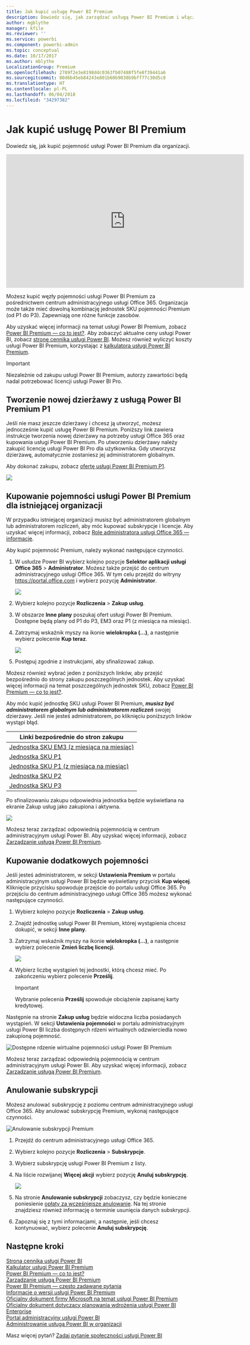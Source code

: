 ```yaml
---
title: Jak kupić usługę Power BI Premium
description: Dowiedz się, jak zarządzać usługą Power BI Premium i włączać dostęp do zawartości dla całej organizacji.
author: mgblythe
manager: kfile
ms.reviewer: ''
ms.service: powerbi
ms.component: powerbi-admin
ms.topic: conceptual
ms.date: 10/17/2017
ms.author: mblythe
LocalizationGroup: Premium
ms.openlocfilehash: 2789f2e3e8198ddc0363fb07488f5fe8f39441a6
ms.sourcegitcommit: 80d6b45eb84243e801b60b9038b9bff77c30d5c8
ms.translationtype: HT
ms.contentlocale: pl-PL
ms.lasthandoff: 06/04/2018
ms.locfileid: "34297382"
---
```

# <a name="how-to-purchase-power-bi-premium"></a>Jak kupić usługę Power BI Premium
Dowiedz się, jak kupić pojemność usługi Power BI Premium dla organizacji.

<iframe width="640" height="360" src="https://www.youtube.com/embed/NkvYs5Qp4iA?rel=0&amp;showinfo=0" frameborder="0" allowfullscreen></iframe>

Możesz kupić węzły pojemności usługi Power BI Premium za pośrednictwem centrum administracyjnego usługi Office 365. Organizacja może także mieć dowolną kombinację jednostek SKU pojemności Premium (od P1 do P3). Zapewniają one różne funkcje zasobów.

Aby uzyskać więcej informacji na temat usługi Power BI Premium, zobacz [Power BI Premium — co to jest?](service-premium.md). Aby zobaczyć aktualne ceny usługi Power BI, zobacz [stronę cennika usługi Power BI](https://powerbi.microsoft.com/pricing/). Możesz również wyliczyć koszty usługi Power BI Premium, korzystając z [kalkulatora usługi Power BI Premium](https://powerbi.microsoft.com/calculator/).

> [!IMPORTANT]
> Niezależnie od zakupu usługi Power BI Premium, autorzy zawartości będą nadal potrzebować licencji usługi Power BI Pro.
> 
> 

## <a name="create-a-new-tenant-with-power-bi-premium-p1"></a>Tworzenie nowej dzierżawy z usługą Power BI Premium P1
Jeśli nie masz jeszcze dzierżawy i chcesz ją utworzyć, możesz jednocześnie kupić usługę Power BI Premium. Poniższy link zawiera instrukcje tworzenia nowej dzierżawy na potrzeby usługi Office 365 oraz kupowania usługi Power BI Premium. Po utworzeniu dzierżawy należy zakupić licencję usługi Power BI Pro dla użytkownika. Gdy utworzysz dzierżawę, automatycznie zostaniesz jej administratorem globalnym.

Aby dokonać zakupu, zobacz [ofertę usługi Power BI Premium P1](https://signup.microsoft.com/Signup?OfferId=b3ec5615-cc11-48de-967d-8d79f7cb0af1).

![](media/service-admin-premium-purchase/premium-purchase-with-tenant.png)

## <a name="purchase-a-power-bi-premium-capacity-for-an-existing-organization"></a>Kupowanie pojemności usługi Power BI Premium dla istniejącej organizacji
W przypadku istniejącej organizacji musisz być administratorem globalnym lub administratorem rozliczeń, aby móc kupować subskrypcje i licencje. Aby uzyskać więcej informacji, zobacz [Role administratora usługi Office 365 — informacje](https://support.office.com/article/About-Office-365-admin-roles-da585eea-f576-4f55-a1e0-87090b6aaa9d).

Aby kupić pojemność Premium, należy wykonać następujące czynności.

1. W usłudze Power BI wybierz kolejno pozycje **Selektor aplikacji usługi Office 365** > **Administrator**. Możesz także przejść do centrum administracyjnego usługi Office 365. W tym celu przejdź do witryny https://portal.office.com i wybierz pozycję **Administrator**.
   
    ![](media/service-admin-premium-purchase/o365-app-picker.png)
2. Wybierz kolejno pozycje **Rozliczenia** > **Zakup usług**.
3. W obszarze **Inne plany** poszukaj ofert usługi Power BI Premium. Dostępne będą plany od P1 do P3, EM3 oraz P1 (z miesiąca na miesiąc).
4. Zatrzymaj wskaźnik myszy na ikonie **wielokropka (...)**, a następnie wybierz polecenie **Kup teraz**.
   
    ![](media/service-admin-premium-purchase/premium-purchase.png)
5. Postępuj zgodnie z instrukcjami, aby sfinalizować zakup.

Możesz również wybrać jeden z poniższych linków, aby przejść bezpośrednio do strony zakupu poszczególnych jednostek. Aby uzyskać więcej informacji na temat poszczególnych jednostek SKU, zobacz [Power BI Premium — co to jest?](service-premium.md#premiumskus).

Aby móc kupić jednostkę SKU usługi Power BI Premium, ***musisz być administratorem globalnym lub administratorem rozliczeń*** swojej dzierżawy. Jeśli nie jesteś administratorem, po kliknięciu poniższych linków wystąpi błąd.

| Linki bezpośrednie do stron zakupu |
| --- |
| [Jednostka SKU EM3 (z miesiąca na miesiąc)](https://portal.office.com/commerce/completeorder.aspx?OfferId=4004702D-749C-4F74-BF47-3048F1833780&adminportal=1) |
| [Jednostka SKU P1](https://portal.office.com/commerce/completeorder.aspx?OfferId=b3ec5615-cc11-48de-967d-8d79f7cb0af1&adminportal=1) |
| [Jednostka SKU P1 (z miesiąca na miesiąc)](https://portal.office.com/commerce/completeorder.aspx?OfferId=E4C8EDD3-74A1-4D42-A738-C647972FBE81&adminportal=1) |
| [Jednostka SKU P2](https://portal.office.com/commerce/completeorder.aspx?OfferId=062F2AA7-B4BC-4B0E-980F-2072102D8605&adminportal=1) |
| [Jednostka SKU P3](https://portal.office.com/commerce/completeorder.aspx?OfferId=40c7d673-375c-42a1-84ca-f993a524fed0&adminportal=1) |

Po sfinalizowaniu zakupu odpowiednia jednostka będzie wyświetlana na ekranie Zakup usług jako zakupiona i aktywna.

![](media/service-admin-premium-purchase/premium-purchased.png)

Możesz teraz zarządzać odpowiednią pojemnością w centrum administracyjnym usługi Power BI. Aby uzyskać więcej informacji, zobacz [Zarządzanie usługą Power BI Premium](service-admin-premium-manage.md).

## <a name="purchase-more-capacities"></a>Kupowanie dodatkowych pojemności
Jeśli jesteś administratorem, w sekcji **Ustawienia Premium** w portalu administracyjnym usługi Power BI będzie wyświetlany przycisk **Kup więcej**. Kliknięcie przycisku spowoduje przejście do portalu usługi Office 365. Po przejściu do centrum administracyjnego usługi Office 365 możesz wykonać następujące czynności.

1. Wybierz kolejno pozycje **Rozliczenia** > **Zakup usług**.
2. Znajdź jednostkę usługi Power BI Premium, której wystąpienia chcesz dokupić, w sekcji **Inne plany**.
3. Zatrzymaj wskaźnik myszy na ikonie **wielokropka (...)**, a następnie wybierz polecenie **Zmień liczbę licencji**.
   
    ![](media/service-admin-premium-purchase/premium-purchase-more.png)
4. Wybierz liczbę wystąpień tej jednostki, którą chcesz mieć. Po zakończeniu wybierz polecenie **Prześlij**.
   
   > [!IMPORTANT]
   > Wybranie polecenia **Prześlij** spowoduje obciążenie zapisanej karty kredytowej.
   > 
   > 

Następnie na stronie **Zakup usług** będzie widoczna liczba posiadanych wystąpień. W sekcji **Ustawienia pojemności** w portalu administracyjnym usługi Power BI liczba dostępnych rdzeni wirtualnych odzwierciedla nowo zakupioną pojemność.

![Dostępne rdzenie wirtualne pojemności usługi Power BI Premium](media/service-admin-premium-purchase/premium-capacities.png)

Możesz teraz zarządzać odpowiednią pojemnością w centrum administracyjnym usługi Power BI. Aby uzyskać więcej informacji, zobacz [Zarządzanie usługą Power BI Premium](service-admin-premium-manage.md).

## <a name="cancel-your-subscription"></a>Anulowanie subskrypcji
Możesz anulować subskrypcję z poziomu centrum administracyjnego usługi Office 365. Aby anulować subskrypcję Premium, wykonaj następujące czynności.

![](media/service-admin-premium-purchase/premium-cancel-subscription.png "Anulowanie subskrypcji Premium")

1. Przejdź do centrum administracyjnego usługi Office 365.
2. Wybierz kolejno pozycje **Rozliczenia** > **Subskrypcje**.
3. Wybierz subskrypcję usługi Power BI Premium z listy.
4. Na liście rozwijanej **Więcej akcji** wybierz pozycję **Anuluj subskrypcję**.
   
    ![](media/service-admin-premium-purchase/o365-more-actions.png)
5. Na stronie **Anulowanie subskrypcji** zobaczysz, czy będzie konieczne poniesienie [opłaty za wcześniejsze anulowanie](https://support.office.com/article/early-termination-fees-6487d4de-401a-466f-8bc3-c0beb5cc40d3). Na tej stronie znajdziesz również informację o terminie usunięcia danych subskrypcji.
6. Zapoznaj się z tymi informacjami, a następnie, jeśli chcesz kontynuować, wybierz polecenie **Anuluj subskrypcję**.

## <a name="next-steps"></a>Następne kroki
[Strona cennika usługi Power BI](https://powerbi.microsoft.com/pricing/)  
[Kalkulator usługi Power BI Premium](https://powerbi.microsoft.com/calculator/)  
[Power BI Premium — co to jest?](service-premium.md)  
[Zarządzanie usługą Power BI Premium](service-admin-premium-manage.md)  
[Power BI Premium — często zadawane pytania](service-premium-faq.md)  
[Informacje o wersji usługi Power BI Premium](service-premium-release-notes.md)  
[Oficjalny dokument firmy Microsoft na temat usługi Power BI Premium](https://aka.ms/pbipremiumwhitepaper)  
[Oficjalny dokument dotyczący planowania wdrożenia usługi Power BI Enterprise](https://aka.ms/pbienterprisedeploy)  
[Portal administracyjny usługi Power BI](service-admin-portal.md)  
[Administrowanie usługą Power BI w organizacji](service-admin-administering-power-bi-in-your-organization.md)  

Masz więcej pytań? [Zadaj pytanie społeczności usługi Power BI](http://community.powerbi.com/)

